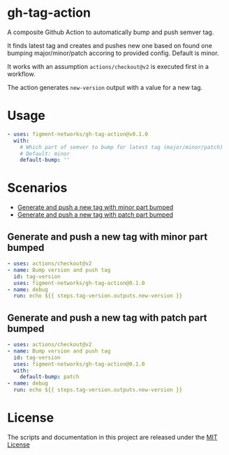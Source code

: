 # gh-tag-action

A composite Github Action to automatically bump and push semver tag.

It finds latest tag and creates and pushes new one based on found one
bumping  major/minor/patch accoring to provided config. Default is minor.

It works with an assumption `actions/checkout@v2` is executed first in
a workflow.

The action generates `new-version` output with a value for a new tag.


# Usage

<!-- start usage -->
```yaml
- uses: figment-networks/gh-tag-action@v0.1.0
  with:
    # Which part of semver to bump for latest tag (major/minor/patch)
    # Default: minor
    default-bump: ''

```
<!-- end usage -->

# Scenarios

- [Generate and push a new tag with minor part bumped](#Generate-and-push-a-new-tag-with-minor-part-bumped)
- [Generate and push a new tag with patch part bumped](#Generate-and-push-a-new-tag-with-patch-part-bumped)

## Generate and push a new tag with minor part bumped

```yaml
- uses: actions/checkout@v2
- name: Bump version and push tag
  id: tag-version
  uses: figment-networks/gh-tag-action@0.1.0
- name: debug
  run: echo ${{ steps.tag-version.outputs.new-version }}
```

## Generate and push a new tag with patch part bumped

```yaml
- uses: actions/checkout@v2
- name: Bump version and push tag
  id: tag-version
  uses: figment-networks/gh-tag-action@0.1.0
  with:
    default-bump: patch
- name: debug
  run: echo ${{ steps.tag-version.outputs.new-version }}
```

# License

The scripts and documentation in this project are released under the [MIT License](LICENSE)
